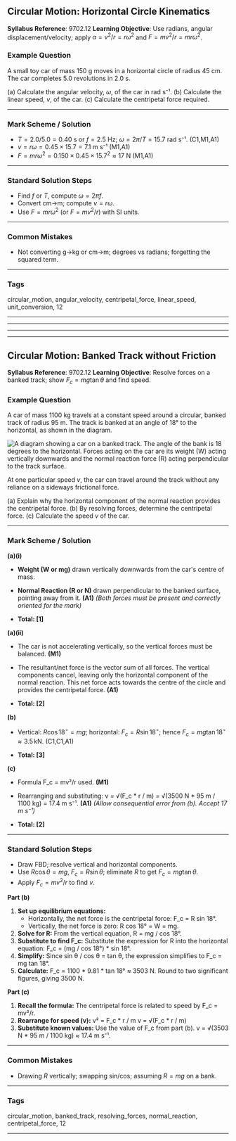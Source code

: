 ## Circular Motion: Horizontal Circle Kinematics

**Syllabus Reference**: 9702.12
**Learning Objective**: Use radians, angular displacement/velocity; apply $a=v^2/r=r\omega^2$ and $F=mv^2/r=mr\omega^2$.

### Example Question

A small toy car of mass 150 g moves in a horizontal circle of radius 45 cm. The car completes 5.0 revolutions in 2.0 s.

 (a) Calculate the angular velocity, $\omega$, of the car in rad s⁻¹.
 (b) Calculate the linear speed, $v$, of the car.
 (c) Calculate the centripetal force required.

---

### Mark Scheme / Solution

- $T=2.0/5.0=0.40$ s or $f=2.5$ Hz; $\omega=2\pi/T=15.7$ rad s⁻¹. (C1,M1,A1)
- $v=r\omega=0.45\times15.7=7.1$ m s⁻¹ (M1,A1)
- $F=mr\omega^2=0.150\times0.45\times15.7^2\approx17$ N (M1,A1)

---

### Standard Solution Steps

- Find $f$ or $T$, compute $\omega=2\pi f$.
- Convert cm→m; compute $v=r\omega$.
- Use $F=mr\omega^2$ (or $F=mv^2/r$) with SI units.

---

### Common Mistakes

- Not converting g→kg or cm→m; degrees vs radians; forgetting the squared term.

---

### Tags
circular_motion, angular_velocity, centripetal_force, linear_speed, unit_conversion, 12

---

 
---
---
---
## Circular Motion: Banked Track without Friction

**Syllabus Reference**: 9702.12
**Learning Objective**: Resolve forces on a banked track; show $F_c=mg\tan\theta$ and find speed.

### Example Question

A car of mass 1100 kg travels at a constant speed around a circular, banked track of radius 95 m. The track is banked at an angle of 18° to the horizontal, as shown in the diagram.

![A diagram showing a car on a banked track. The angle of the bank is 18 degrees to the horizontal. Forces acting on the car are its weight (W) acting vertically downwards and the normal reaction force (R) acting perpendicular to the track surface.](https://i.imgur.com/gK1Vz3X.png)

At one particular speed *v*, the car can travel around the track without any reliance on a sideways frictional force.

 (a) Explain why the horizontal component of the normal reaction provides the centripetal force.
 (b) By resolving forces, determine the centripetal force.
 (c) Calculate the speed $v$ of the car.

---

### Mark Scheme / Solution

**(a)(i)**
- **Weight (W or mg)** drawn vertically downwards from the car's centre of mass.
- **Normal Reaction (R or N)** drawn perpendicular to the banked surface, pointing away from it. **(A1)**
  *(Both forces must be present and correctly oriented for the mark)*

- **Total: [1]**

**(a)(ii)**
- The car is not accelerating vertically, so the vertical forces must be balanced. **(M1)**
- The resultant/net force is the vector sum of all forces. The vertical components cancel, leaving only the horizontal component of the normal reaction. This net force acts towards the centre of the circle and provides the centripetal force. **(A1)**

- **Total: [2]**

**(b)**
- Vertical: $R\cos18^\circ=mg$; horizontal: $F_c=R\sin18^\circ$; hence $F_c=mg\tan18^\circ\approx3.5\,\text{kN}$. (C1,C1,A1)

- **Total: [3]**

**(c)**
- Formula F_c = mv²/r used. **(M1)**
- Rearranging and substituting: v = √(F_c * r / m) = √(3500 N * 95 m / 1100 kg) = 17.4 m s⁻¹. **(A1)**
  *(Allow consequential error from (b). Accept 17 m s⁻¹)*

- **Total: [2]**

---

### Standard Solution Steps

- Draw FBD; resolve vertical and horizontal components.
- Use $R\cos\theta=mg$, $F_c=R\sin\theta$; eliminate $R$ to get $F_c=mg\tan\theta$.
- Apply $F_c=mv^2/r$ to find $v$.

**Part (b)**
1.  **Set up equilibrium equations:**
    -   Horizontally, the net force is the centripetal force: F_c = R sin 18°.
    -   Vertically, the net force is zero: R cos 18° = W = mg.
2.  **Solve for R:** From the vertical equation, R = mg / cos 18°.
3.  **Substitute to find F_c:** Substitute the expression for R into the horizontal equation:
    F_c = (mg / cos 18°) * sin 18°.
4.  **Simplify:** Since sin θ / cos θ = tan θ, the expression simplifies to F_c = mg tan 18°.
5.  **Calculate:** F_c = 1100 * 9.81 * tan 18° ≈ 3503 N. Round to two significant figures, giving 3500 N.

**Part (c)**
1.  **Recall the formula:** The centripetal force is related to speed by F_c = mv²/r.
2.  **Rearrange for speed (v):**
    v² = F_c * r / m
    v = √(F_c * r / m)
3.  **Substitute known values:** Use the value of F_c from part (b).
    v = √(3503 N * 95 m / 1100 kg) ≈ 17.4 m s⁻¹.

---

### Common Mistakes

- Drawing $R$ vertically; swapping sin/cos; assuming $R=mg$ on a bank.

---

### Tags
circular_motion, banked_track, resolving_forces, normal_reaction, centripetal_force, 12

---

 